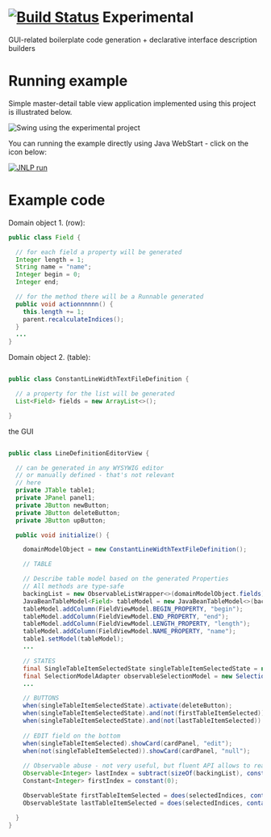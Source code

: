 [![Build Status](https://travis-ci.org/eurekin/experimental.png?branch=master)](https://travis-ci.org/eurekin/experimental) Experimental 
============

GUI-related boilerplate code generation + declarative interface description builders

Running example
============

Simple master-detail table view application implemented using this project is illustrated below.

![Swing using the experimental project](http://i.imgur.com/zl7qy4P.gif?1 "Preview")

You can running the example directly using Java WebStart - click on the icon below:

[![JNLP run](http://www.fileinfo.com/images/icons/files/128/jnlp-1858.png)](https://dl-web.dropbox.com/spa/5e9kbyw5dxyp93u/experimental/public/app.jnlp)

Example code
============

Domain object 1. (row):
```java
public class Field {

  // for each field a property will be generated
  Integer length = 1;
  String name = "name";
  Integer begin = 0;
  Integer end;

  // for the method there will be a Runnable generated
  public void actionnnnnn() {
    this.length += 1;
    parent.recalculateIndices();
  }
  ...
}    
```

Domain object 2. (table):

```java

public class ConstantLineWidthTextFileDefinition {

  // a property for the list will be generated
  List<Field> fields = new ArrayList<>();

}
```

the GUI

```java

public class LineDefinitionEditorView {

  // can be generated in any WYSYWIG editor
  // or manually defined - that's not relevant
  // here
  private JTable table1;
  private JPanel panel1;
  private JButton newButton;
  private JButton deleteButton;
  private JButton upButton;

  public void initialize() {

    domainModelObject = new ConstantLineWidthTextFileDefinition();

    // TABLE

    // Describe table model based on the generated Properties
    // All methods are type-safe
    backingList = new ObservableListWrapper<>(domainModelObject.fields);
    JavaBeanTableModel<Field> tableModel = new JavaBeanTableModel<>(backingList);
    tableModel.addColumn(FieldViewModel.BEGIN_PROPERTY, "begin");
    tableModel.addColumn(FieldViewModel.END_PROPERTY, "end");
    tableModel.addColumn(FieldViewModel.LENGTH_PROPERTY, "length");
    tableModel.addColumn(FieldViewModel.NAME_PROPERTY, "name");
    table1.setModel(tableModel);
    ...

    // STATES
    final SingleTableItemSelectedState singleTableItemSelectedState = new SingleTableItemSelectedState(table1);
    final SelectionModelAdapter observableSelectionModel = new SelectionModelAdapter(table1);
    ...

    // BUTTONS
    when(singleTableItemSelectedState).activate(deleteButton);
    when(singleTableItemSelectedState).and(not(firstTableItemSelected)).activate(upButton);
    when(singleTableItemSelectedState).and(not(lastTableItemSelected)).activate(downButton);
    
    // EDIT field on the bottom
    when(singleTableItemSelected).showCard(cardPanel, "edit");
    when(not(singleTableItemSelected)).showCard(cardPanel, "null");
    
    // Observable abuse - not very useful, but fluent API allows to read itself quite easily
    Observable<Integer> lastIndex = subtract(sizeOf(backingList), constant(1));
    Constant<Integer> firstIndex = constant(0);

    ObservableState firstTableItemSelected = does(selectedIndices, contain(firstIndex)); // ?
    ObservableState lastTableItemSelected = does(selectedIndices, contain(lastIndex)); // ?

  }    
}
```
